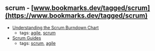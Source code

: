 scrum - [www.bookmarks.dev/tagged/scrum](https://www.bookmarks.dev/tagged/scrum) 
---
* [Understanding the Scrum Burndown Chart](http://www.methodsandtools.com/archive/scrumburndown.php)
    * tags: [agile](../tags/agile.md), [scrum](../tags/scrum.md)
* [Scrum Guides](https://www.scrumguides.org/)
    * tags: [scrum](../tags/scrum.md), [agile](../tags/agile.md)
